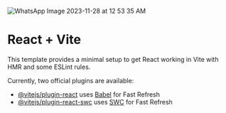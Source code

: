 ![WhatsApp Image 2023-11-28 at 12 53 35 AM](https://github.com/FranklinKED/faq/assets/71602470/d8aeda9b-67eb-4950-bb98-aea8611a4cf3)
# React + Vite

This template provides a minimal setup to get React working in Vite with HMR and some ESLint rules.

Currently, two official plugins are available:

- [@vitejs/plugin-react](https://github.com/vitejs/vite-plugin-react/blob/main/packages/plugin-react/README.md) uses [Babel](https://babeljs.io/) for Fast Refresh
- [@vitejs/plugin-react-swc](https://github.com/vitejs/vite-plugin-react-swc) uses [SWC](https://swc.rs/) for Fast Refresh
